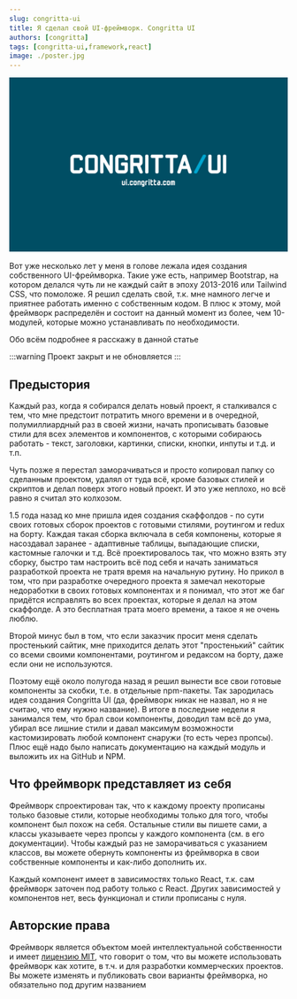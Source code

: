 ```yaml
---
slug: congritta-ui
title: Я сделал свой UI-фреймворк. Congritta UI
authors: [congritta]
tags: [congritta-ui,framework,react]
image: ./poster.jpg
---
```


![](./poster.jpg)

Вот уже несколько лет у меня в голове лежала идея создания собственного UI-фреймворка. Такие уже есть, например Bootstrap, на котором делался
чуть ли не каждый сайт в эпоху 2013-2016 или Tailwind CSS, что помоложе. Я решил сделать свой, т.к. мне намного легче и приятнее работать именно с собственным кодом.
В плюс к этому, мой фреймворк распределён и состоит на данный момент из более, чем 10-модулей, которые можно устанавливать по необходимости.

Обо всём подробнее я расскажу в данной статье

<!--truncate-->

:::warning
Проект закрыт и не обновляется
:::

## Предыстория

Каждый раз, когда я собирался делать новый проект, я сталкивался с тем, что мне предстоит потратить много времени и в очередной, полумиллиардный раз в своей жизни, начать прописывать базовые стили для всех элементов и компонентов, с которыми собираюсь работать - текст, заголовки, картинки, списки, кнопки, инпуты и т.д. и т.п.

Чуть позже я перестал заморачиваться и просто копировал папку со сделанным проектом, удалял от туда всё, кроме базовых стилей и скриптов и делал поверх этого новый проект. И это уже неплохо, но всё равно я считал это колхозом.

1.5 года назад ко мне пришла идея создания скаффолдов - по сути своих готовых сборок проектов с готовыми стилями, роутингом и redux на борту. Каждая такая сборка включала в себя компонены, которые я насоздавал заранее - адаптивные таблицы, выпадающие списки, кастомные галочки и т.д. Всё проектировалось так, что можно взять эту сборку, быстро
там настроить всё под себя и начать заниматься разработкой проекта не тратя время на начальную рутину. Но прикол в том, что при разработке очередного проекта я замечал некоторые недоработки в своих готовых компонентах и я понимал, что этот же баг придётся исправлять во всех проектах, которые я делал на этом скаффолде. А это бесплатная трата моего времени, а такое я не очень люблю.

Второй минус был в том, что если заказчик просит меня сделать простенький сайтик, мне приходится делать этот "простенький" сайтик со всеми своими компонентами, роутингом и редаксом на борту, даже если они не используются.

Поэтому ещё около полугода назад я решил вынести все свои готовые компоненты за скобки, т.е. в отдельные npm-пакеты. Так зародилась идея создания Congritta UI (да, фреймворк никак не назвал, но я не считаю, что ему нужно название). В итоге в последние недели я занимался тем, что брал свои компоненты, доводил там всё до ума, убирал все лишние стили и давал максимум возможности кастомизировать любой компонент снаружи (то есть через пропсы). Плюс ещё надо было написать документацию на каждый модуль и выложить их на GitHub и NPM.

## Что фреймворк представляет из себя

Фреймворк спроектирован так, что к каждому проекту прописаны только базовые стили, которые необходимы только для того, чтобы компонент был похож на себя. Остальные стили вы пишете сами, а классы указываете через пропсы у каждого компонента (см. в его документации). Чтобы каждый раз не заморачиваться с указанием классов, вы можете обернуть компоненты из фреймворка в свои собственные компоненты и как-либо дополнить их.

Каждый компонент имеет в зависимостях только React, т.к. сам фреймворк заточен под работу только с React. Других зависимостей у компонентов нет, весь функционал и стили прописаны с нуля.

## Авторские права

Фреймворк является объектом моей интеллектуальной собственности и имеет [лицензию MIT](https://ru.wikipedia.org/wiki/%D0%9B%D0%B8%D1%86%D0%B5%D0%BD%D0%B7%D0%B8%D1%8F_MIT), что говорит о том, что вы можете использовать фреймворк как хотите, в т.ч. и для разработки коммерческих проектов. Вы можете изменять и публиковать свои варианты фреймворка, но обязательно под другим названием

